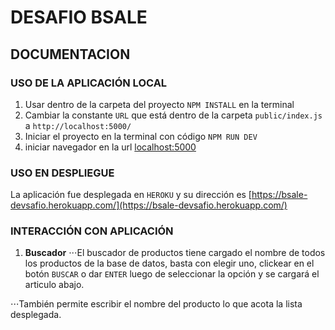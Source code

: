 # DESAFIO BSALE

## DOCUMENTACION

### USO DE LA APLICACIÓN LOCAL

1. Usar dentro de la carpeta del proyecto `NPM INSTALL` en la terminal
2. Cambiar la constante `URL` que está dentro de la carpeta `public/index.js` a `http://localhost:5000/`
3. Iniciar el proyecto en la terminal con código `NPM RUN DEV`
4. iniciar navegador en la url [localhost:5000](localhost:5000)

### USO EN DESPLIEGUE

La aplicación fue desplegada en `HEROKU` y su dirección es [https://bsale-devsafio.herokuapp.com/](https://bsale-devsafio.herokuapp.com/)

### INTERACCIÓN CON APLICACIÓN

1. **Buscador** 
⋅⋅⋅El buscador de productos tiene cargado el nombre de todos los productos de la base de datos, basta con elegir uno, clickear en el botón `BUSCAR` o dar `ENTER` luego de seleccionar la opción y se cargará el articulo abajo. 

⋅⋅⋅También permite escribir el nombre del producto lo que acota la lista desplegada.